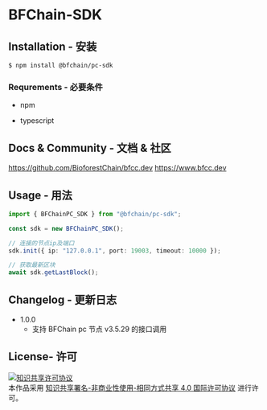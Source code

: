 # BFChain-SDK

## Installation - 安装

`$ npm install @bfchain/pc-sdk`

### Requrements - 必要条件

-   npm

-   typescript
## Docs & Community - 文档 & 社区

https://github.com/BioforestChain/bfcc.dev
https://www.bfcc.dev


## Usage - 用法

```ts
import { BFChainPC_SDK } from "@bfchain/pc-sdk";

const sdk = new BFChainPC_SDK();

// 连接的节点ip及端口
sdk.init({ ip: "127.0.0.1", port: 19003, timeout: 10000 });

// 获取最新区块
await sdk.getLastBlock();
```

## Changelog - 更新日志

-   1.0.0
    -   支持 BFChain pc 节点 v3.5.29 的接口调用





## License- 许可

<a rel="license" href="https://creativecommons.org/licenses/by-nc-sa/4.0/"><img alt="知识共享许可协议" style="border-width:0" src="https://i.creativecommons.org/l/by-nc-sa/4.0/88x31.png" /></a><br />本作品采用 <a rel="license" href="https://creativecommons.org/licenses/by-nc-sa/4.0/">知识共享署名-非商业性使用-相同方式共享 4.0 国际许可协议</a> 进行许可。